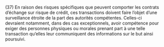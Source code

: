 (37) En raison des risques spécifiques que peuvent comporter les contrats d’échange sur risque de crédit, ces transactions doivent faire l’objet d’une surveillance étroite de la part des autorités compétentes. Celles-ci devraient notamment, dans des cas exceptionnels, avoir compétence pour exiger des personnes physiques ou morales prenant part à une telle transaction qu’elles leur communiquent des informations sur le but ainsi poursuivi.